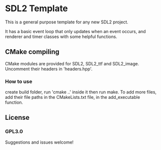 # SDL2 Template

This is a general purpose template for any new SDL2 project.

It has a basic event loop that only updates when an event occurs, and renderer and timer classes with some helpful functions. 

## CMake compiling

CMake modules are provided for SDL2, SDL2_ttf and SDL2_image. Uncomment their headers in 'headers.hpp'.

### How to use
create build folder, run 'cmake ..' inside it then run make. To add more files, add their file paths in the CMakeLists.txt file, in the add_executable function. 

## License
### GPL3.0

Suggestions and issues welcome!